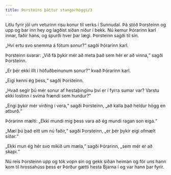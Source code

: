 ```yaml
---
title: Þorsteins þáttur stangarhöggs/3
---
```


<Book>

Litlu fyrir jól um veturinn risu konur til verks í Sunnudal. Þá stóð Þorsteinn og upp og bar inn hey og lagðist síðan niður í bekk. Nú kemur Þórarinn karl innar, faðir hans, og spurði hver þar lægi. Þorsteinn sagði til sín.

„Hví ertu svo snemma á fótum sonur?“ sagði Þórarinn karl.

Þorsteinn svarar: „Við fá þykir mér að meta það sem hér er að vinna,“ sagði Þorsteinn.

„Er þér ekki illt í höfuðbeinunum sonur?“ kvað Þórarinn karl.

„Eigi kenni ég þess,“ sagði Þorsteinn.

„Hvað segir þú mér sonur af hestaþinginu því er í fyrra sumar var? Varstu ekki lostinn í svíma frændi sem hundur?"

„Engi þykir mér virðing í vera,“ sagði Þorsteinn, „að kalla það heldur högg en atburð.“

Þórarinn mælti: „Ekki mundi mig þess vara að ég mundi ragan son eiga.“

„Mæl þú það eitt um nú faðir,“ sagði Þorsteinn, „er þér þykir eigi ofmælt síðar.“

„Ekki mun ég hér svo mikið um mæla,“ sagði Þórarinn, „sem mér er að skapi.“

Nú reis Þorsteinn upp og tók vopn sín og gekk síðan heiman og fór uns hann kom til hrossahúss þess er Þórður gætti hesta Bjarna í og var hann þar fyrir.

</Book>

